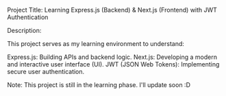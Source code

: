 Project Title: Learning Express.js (Backend) & Next.js (Frontend) with JWT Authentication

Description:

This project serves as my learning environment to understand:

Express.js: Building APIs and backend logic.
Next.js: Developing a modern and interactive user interface (UI).
JWT (JSON Web Tokens): Implementing secure user authentication.

Note: This project is still in the learning phase. I'll update soon :D

